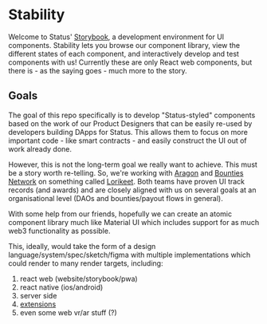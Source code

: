 # Stability

Welcome to Status' [Storybook](https://storybook.js.org/), a development environment for UI components. Stability lets you browse our component library, view the different states of each component, and interactively develop and test components with us! Currently these are only React web components, but there is - as the saying goes - much more to the story.

## Goals

The goal of this repo specifically is to develop "Status-styled" components based on the work of our Product Designers that can be easily re-used by developers building DApps for Status. This allows them to focus on more important code - like smart contracts - and easily construct the UI out of work already done.

However, this is not the long-term goal we really want to achieve. This must be a story worth re-telling. So, we're working with [Aragon](https://ui.aragon.one) and [Bounties Network](https://components.bounties.network) on something called [Lorikeet](https://lorikeet.design). Both teams have proven UI track records (and awards) and are closely aligned with us on several goals at an organisational level (DAOs and bounties/payout flows in general).

With some help from our friends, hopefully we can create an atomic component library much like Material UI which includes support for as much web3 functionality as possible.

This, ideally, would take the form of a design language/system/spec/sketch/figma with multiple implementations which could render to many render targets, including:

1. react web (website/storybook/pwa)
2. react native (ios/android)
3. server side
5. [extensions](https://status.im/extensions/)
5. even some web vr/ar stuff (?)
